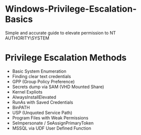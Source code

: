 # Windows-Privilege-Escalation-Basics
Simple and accurate guide to elevate permission to NT AUTHORITY\SYSTEM

# Privilege Escalation Methods

- Basic System Enumeration
- Finding clear text credentials
- GPP (Group Policy Preference)
- Secrets dump via SAM (VHD Mounted Share)
- Kernel Expliots
- AlwaysInstallElevated 
- RunAs with Saved Credentials
- BinPATH
- USP (Unquoted Service Path)
- Program Files with Weak Permissions
- SeImpersonate / SeAssignPrimaryToken
- MSSQL via UDF User Defined Function
